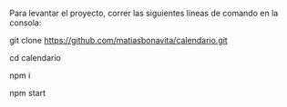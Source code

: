 Para levantar el proyecto, correr las siguientes lineas de comando en la consola:


git clone https://github.com/matiasbonavita/calendario.git


cd calendario


npm i


npm start

